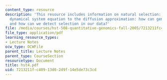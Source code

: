```yaml
---
content_type: resource
description: 'This resource includes information on natural selection: from the basic
  dynamical system equation to the diffusion approximation: how can genes survive?
  and how can we detect selection in our data?'
file: /media/courses/hst-508-quantitative-genomics-fall-2005/7213211fc40913d02d9f14e5de73c3cd_hst4.pdf
file_type: application/pdf
learning_resource_types:
- Lecture Notes
ocw_type: OCWFile
parent_title: Lecture Notes
parent_type: CourseSection
resourcetype: Document
title: hst4.pdf
uid: 7213211f-c409-13d0-2d9f-14e5de73c3cd
---
```

